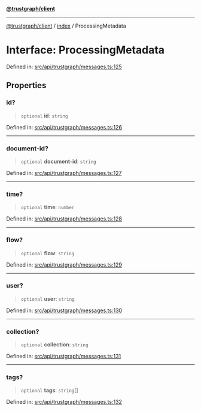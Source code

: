 [**@trustgraph/client**](../../README.md)

***

[@trustgraph/client](../../README.md) / [index](../README.md) / ProcessingMetadata

# Interface: ProcessingMetadata

Defined in: [src/api/trustgraph/messages.ts:125](https://github.com/trustgraph-ai/trustgraph-ts-client/blob/edcc8c01cf9c2f58c76719d5d2aa7058546360d9/src/api/trustgraph/messages.ts#L125)

## Properties

### id?

> `optional` **id**: `string`

Defined in: [src/api/trustgraph/messages.ts:126](https://github.com/trustgraph-ai/trustgraph-ts-client/blob/edcc8c01cf9c2f58c76719d5d2aa7058546360d9/src/api/trustgraph/messages.ts#L126)

***

### document-id?

> `optional` **document-id**: `string`

Defined in: [src/api/trustgraph/messages.ts:127](https://github.com/trustgraph-ai/trustgraph-ts-client/blob/edcc8c01cf9c2f58c76719d5d2aa7058546360d9/src/api/trustgraph/messages.ts#L127)

***

### time?

> `optional` **time**: `number`

Defined in: [src/api/trustgraph/messages.ts:128](https://github.com/trustgraph-ai/trustgraph-ts-client/blob/edcc8c01cf9c2f58c76719d5d2aa7058546360d9/src/api/trustgraph/messages.ts#L128)

***

### flow?

> `optional` **flow**: `string`

Defined in: [src/api/trustgraph/messages.ts:129](https://github.com/trustgraph-ai/trustgraph-ts-client/blob/edcc8c01cf9c2f58c76719d5d2aa7058546360d9/src/api/trustgraph/messages.ts#L129)

***

### user?

> `optional` **user**: `string`

Defined in: [src/api/trustgraph/messages.ts:130](https://github.com/trustgraph-ai/trustgraph-ts-client/blob/edcc8c01cf9c2f58c76719d5d2aa7058546360d9/src/api/trustgraph/messages.ts#L130)

***

### collection?

> `optional` **collection**: `string`

Defined in: [src/api/trustgraph/messages.ts:131](https://github.com/trustgraph-ai/trustgraph-ts-client/blob/edcc8c01cf9c2f58c76719d5d2aa7058546360d9/src/api/trustgraph/messages.ts#L131)

***

### tags?

> `optional` **tags**: `string`[]

Defined in: [src/api/trustgraph/messages.ts:132](https://github.com/trustgraph-ai/trustgraph-ts-client/blob/edcc8c01cf9c2f58c76719d5d2aa7058546360d9/src/api/trustgraph/messages.ts#L132)
